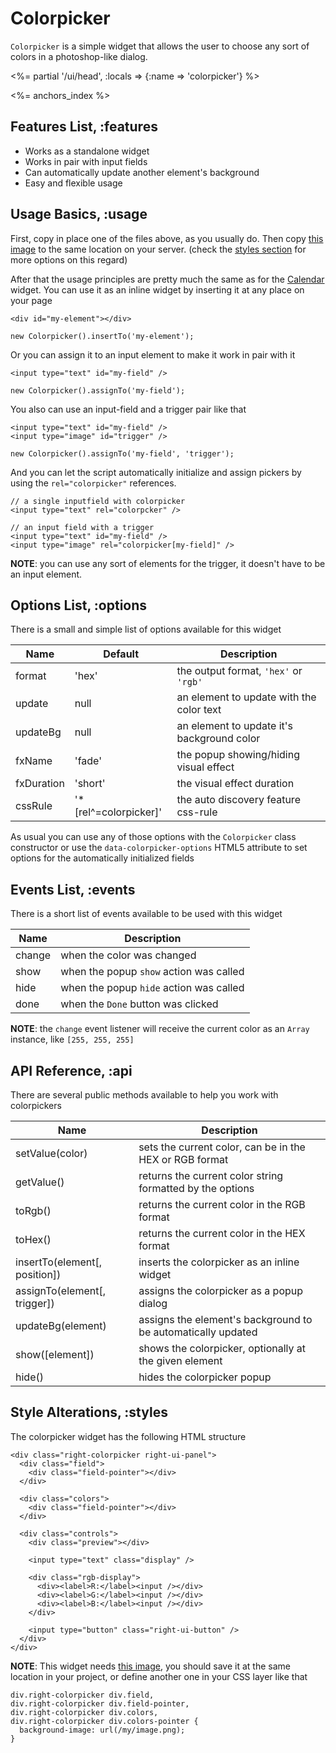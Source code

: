 # Colorpicker

`Colorpicker` is a simple widget that allows the user to choose any sort of
colors in a photoshop-like dialog.

<%= partial '/ui/head', :locals => {:name => 'colorpicker'} %>

<%= anchors_index %>

## Features List, :features

 * Works as a standalone widget
 * Works in pair with input fields
 * Can automatically update another element's background
 * Easy and flexible usage

## Usage Basics, :usage

First, copy in place one of the files above, as you usually do. Then copy
[this image](/images/rightjs-ui/colorpicker.png) to the same location on your
server. (check the [styles section](#styles) for more options on this regard)

After that the usage principles are pretty much the same as for the
[Calendar](/ui/calendar) widget. You can use it as an inline widget by
inserting it at any place on your page

    <div id="my-element"></div>

    new Colorpicker().insertTo('my-element');

Or you can assign it to an input element to make it work in pair with it

    <input type="text" id="my-field" />

    new Colorpicker().assignTo('my-field');

You also can use an input-field and a trigger pair like that

    <input type="text" id="my-field" />
    <input type="image" id="trigger" />

    new Colorpicker().assignTo('my-field', 'trigger');

And you can let the script automatically initialize and assign pickers by
using the `rel="colorpicker"` references.

    // a single inputfield with colorpicker
    <input type="text" rel="colorpcker" />

    // an input field with a trigger
    <input type="text" id="my-field" />
    <input type="image" rel="colorpicker[my-field]" />

__NOTE__: you can use any sort of elements for the trigger, it doesn't have to
be an input element.


## Options List, :options

There is a small and simple list of options available for this widget

Name       | Default | Description
-----------|---------|-------------------------------------------------
format     | 'hex'   | the output format, `'hex'` or `'rgb'`
update     | null    | an element to update with the color text
updateBg   | null    | an element to update it's background color
fxName     | 'fade'  | the popup showing/hiding visual effect
fxDuration | 'short' | the visual effect duration
cssRule    | '\*\[rel^=colorpicker\]' | the auto discovery feature css-rule

As usual you can use any of those options with the `Colorpicker` class
constructor or use the `data-colorpicker-options` HTML5 attribute to set
options for the automatically initialized fields


## Events List, :events

There is a short list of events available to be used with this widget

Name   | Description
-------|-----------------------------------------------------
change | when the color was changed
show   | when the popup `show` action was called
hide   | when the popup `hide` action was called
done   | when the `Done` button was clicked

__NOTE__: the `change` event listener will receive the current color as an
`Array` instance, like `[255, 255, 255]`


## API Reference, :api

There are several public methods available to help you work with colorpickers

Name              | Description
------------------|-------------------------------------------------------
setValue(color)   | sets the current color, can be in the HEX or RGB format
getValue()        | returns the current color string formatted by the options
toRgb()           | returns the current color in the RGB format
toHex()           | returns the current color in the HEX format
insertTo(element\[, position\]) | inserts the colorpicker as an inline widget
assignTo(element\[, trigger\])  | assigns the colorpicker as a popup dialog
updateBg(element) | assigns the element's background to be automatically updated
show(\[element\]) | shows the colorpicker, optionally at the given element
hide()            | hides the colorpicker popup


## Style Alterations, :styles

The colorpicker widget has the following HTML structure

    <div class="right-colorpicker right-ui-panel">
      <div class="field">
        <div class="field-pointer"></div>
      </div>

      <div class="colors">
        <div class="field-pointer"></div>
      </div>

      <div class="controls">
        <div class="preview"></div>

        <input type="text" class="display" />

        <div class="rgb-display">
          <div><label>R:</label><input /></div>
          <div><label>G:</label><input /></div>
          <div><label>B:</label><input /></div>
        </div>

        <input type="button" class="right-ui-button" />
      </div>
    </div>

__NOTE__: This widget needs [this image](/images/rightjs-ui/colorpicker.png),
you should save it at the same location in your project, or define another
one in your CSS layer like that

    div.right-colorpicker div.field,
    div.right-colorpicker div.field-pointer,
    div.right-colorpicker div.colors,
    div.right-colorpicker div.colors-pointer {
      background-image: url(/my/image.png);
    }


